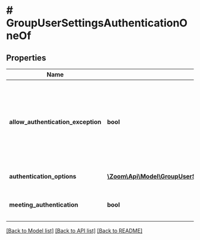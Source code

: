 # # GroupUserSettingsAuthenticationOneOf

## Properties

Name | Type | Description | Notes
------------ | ------------- | ------------- | -------------
**allow_authentication_exception** | **bool** | Whether the [**Allow authentication exception**](https://support.zoom.us/hc/en-us/articles/360037117472#h_01F13A9N1FQFNVESC9C21NRHXY) setting is enabled. This lets hosts invite users who can bypass authentication. | [optional]
**authentication_options** | [**\Zoom\Api\Model\GroupUserSettingsAuthenticationOneOfAuthenticationOptions[]**](GroupUserSettingsAuthenticationOneOfAuthenticationOptions.md) | Meeting Authentication Options | [optional]
**meeting_authentication** | **bool** | Only authenticated users can join meetings | [optional]

[[Back to Model list]](../../README.md#models) [[Back to API list]](../../README.md#endpoints) [[Back to README]](../../README.md)
